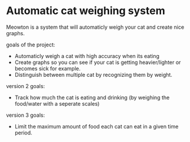 # Automatic cat weighing system 

Meowton is a system that will automaticly weigh your cat and create nice graphs.

goals of the project:

* Automaticly weigh a cat with high accuracy when its eating
* Create graphs so you can see if your cat is getting heavier/lighter or becomes sick for example.
* Distinguish between multiple cat by recognizing them by weight.

version 2 goals:
* Track how much the cat is eating and drinking (by weighing the food/water with a seperate scales)

version 3 goals:
* Limit the maximum amount of food each cat can eat in a given time period.
